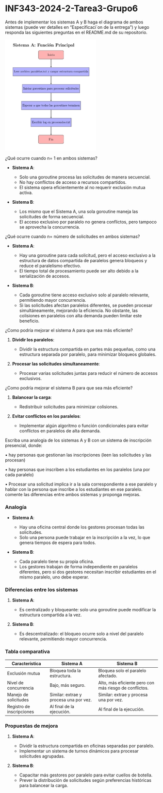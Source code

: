 # INF343-2024-2-Tarea3-Grupo6

Antes de implementar los sistemas A y B haga el diagrama de ambos sistemas (puede ver detalles en “Especificaci´on de la entrega”) y luego responda las siguientes preguntas en el README.md de su repositorio.


<img src="assets/SistemaA1.jpg" alt="Diagrama del Sistema A" width="300">



¿Qué ocurre cuando n= 1 en ambos sistemas?

- **Sistema A**:
  - Solo una goroutine procesa las solicitudes de manera secuencial.
  - No hay conflictos de acceso a recursos compartidos.
  - El sistema opera eficientemente al no requerir exclusión mutua activa.
    
- **Sistema B**:
  - Los mismo que el Sistema A, una sola goroutine maneja las solicitudes de forma secuencial.
  - El acceso exclusivo por paralelo no genera conflictos, pero tampoco se aprovecha la concurrencia.

¿Qué ocurre cuando n= número de solicitudes en ambos sistemas?

- **Sistema A**:
  - Hay una goroutine para cada solicitud, pero el acceso exclusivo a la estructura de datos compartida de paralelos genera bloqueos y reduce el paralelismo efectivo.
  - El tiempo total de procesamiento puede ser alto debido a la serialización de accesos.

- **Sistema B**:
  - Cada goroutine tiene acceso exclusivo solo al paralelo relevante, permitiendo mayor concurrencia.
  - Si las solicitudes afectan paralelos diferentes, se pueden procesar simultáneamente, mejorando la eficiencia. No obstante, las colisiones en paralelos con alta demanda pueden limitar este beneficio.
 
  
¿Como podría mejorar el sistema A para que sea más eficiente?

1. **Dividir los paralelos**:
   - Dividir la estructura compartida en partes más pequeñas, como una estructura separada por paralelo, para minimizar bloqueos globales.
     

2. **Procesar las solicitudes simultaneamente**:
   - Procesar varias solicitudes juntas para reducir el número de accesos exclusivos.

¿Como podría mejorar el sistema B para que sea más eficiente?


1. **Balancear la carga**:
   - Redistribuir solicitudes para minimizar colisiones.

2. **Evitar conflictos en los paralelos**:
   - Implementar algún algoritmo o función condicionales para evitar conflictos en paralelos de alta demanda.


Escriba una analogía de los sistemas A y B con un sistema de inscripción presencial, donde:




• hay personas que gestionan las inscripciones (leen las solicitudes y las procesan)

• hay personas que inscriben a los estudiantes en los paralelos (una por cada paralelo)

• Procesar una solicitud implica ir a la sala correspondiente a ese paralelo y hablar con la persona que
inscribe a los estudiantes en ese paralelo.
comente las diferencias entre ambos sistemas y proponga mejoras.

### Analogía

- **Sistema A**:
  - Hay una oficina central donde los gestores procesan todas las solicitudes.
  - Solo una persona puede trabajar en la inscripción a la vez, lo que genera tiempos de espera para todos.

- **Sistema B**:
  - Cada paralelo tiene su propia oficina.
  - Los gestores trabajan de forma independiente en paralelos diferentes, pero si dos gestores necesitan inscribir estudiantes en el mismo paralelo, uno debe esperar.






### Diferencias entre los sistemas

1. **Sistema A**:
   - Es centralizado y bloqueante: solo una goroutine puede modificar la estructura compartida a la vez.
   
2. **Sistema B**:
   - Es descentralizado: el bloqueo ocurre solo a nivel del paralelo relevante, permitiendo mayor concurrencia.
  

### Tabla comparativa


| Característica            | Sistema A                       | Sistema B                                    |
|---------------------------|----------------------------------|---------------------------------------------|
| Exclusión mutua           | Bloquea toda la estructura.     | Bloquea solo el paralelo afectado.          |
| Nivel de concurrencia     | Bajo, más seguro.               | Alto, más eficiente pero con más riesgo de conflictos. |
| Manejo de solicitudes     | Similar: extrae y procesa una por vez. | Similar: extrae y procesa una por vez.      |
| Registro de inscripciones | Al final de la ejecución.       | Al final de la ejecución.                   |

  
### Propuestas de mejora

1. **Sistema A**:
   - Dividir la estructura compartida en oficinas separadas por paralelo.
   - Implementar un sistema de turnos dinámicos para procesar solicitudes agrupadas.

2. **Sistema B**:
   - Capacitar más gestores por paralelo para evitar cuellos de botella.
   - Prever la distribución de solicitudes según preferencias históricas para balancear la carga.

